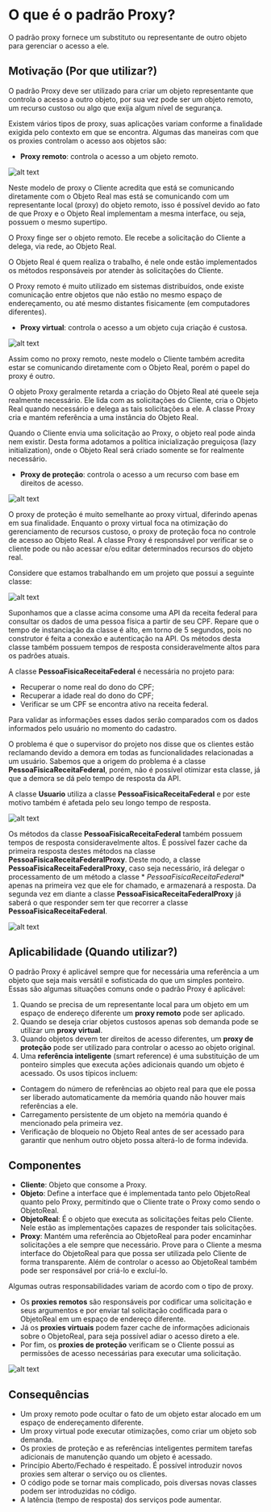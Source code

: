 # O que é o padrão Proxy?

O padrão proxy fornece um substituto ou representante de outro objeto para gerenciar o acesso a ele.

## Motivação (Por que utilizar?)

O padrão Proxy deve ser utilizado para criar um objeto representante que controla o acesso a outro objeto, por sua vez
pode ser um objeto remoto, um recurso custoso ou algo que exija algum nível de segurança.

Existem vários tipos de proxy, suas aplicações variam conforme a finalidade exigida pelo contexto em que se encontra.
Algumas das maneiras com que os proxies controlam o acesso aos objetos são:

- **Proxy remoto**: controla o acesso a um objeto remoto.

![alt text](img/diagrama1.png)

Neste modelo de proxy o Cliente acredita que está se comunicando diretamente com o Objeto Real mas está se comunicando
com um representante local (proxy) do objeto remoto, isso é possível devido ao fato de que Proxy e o Objeto Real
implementam a mesma interface, ou seja, possuem o mesmo supertipo.

O Proxy finge ser o objeto remoto. Ele recebe a solicitação do Cliente a delega, via rede, ao Objeto Real.

O Objeto Real é quem realiza o trabalho, é nele onde estão implementados os métodos responsáveis por atender às
solicitações do Cliente.

O Proxy remoto é muito utilizado em sistemas distribuídos, onde
existe comunicação entre objetos que não estão no mesmo espaço de
endereçamento, ou até mesmo distantes fisicamente (em computadores
diferentes).

- **Proxy virtual**: controla o acesso a um objeto cuja criação é custosa.

![alt text](img/diagrama2.png)

Assim como no proxy remoto, neste modelo o Cliente também acredita estar se comunicando diretamente com o Objeto Real,
porém o papel do proxy é outro.

O objeto Proxy geralmente retarda a criação do Objeto Real até queele seja realmente necessário. Ele lida com as
solicitações do Cliente, cria o Objeto Real quando necessário e delega as tais solicitações a ele. A classe Proxy cria e
mantém referência a uma instância do Objeto Real.

Quando o Cliente envia uma solicitação ao Proxy, o objeto real pode ainda nem existir. Desta forma adotamos a política
inicialização preguiçosa (lazy initialization), onde o Objeto Real será criado somente se for realmente necessário.

- **Proxy de proteção**: controla o acesso a um recurso com base em direitos de acesso.

![alt text](img/diagrama3.png)

O proxy de proteção é muito semelhante ao proxy virtual, diferindo apenas em sua finalidade. Enquanto o proxy virtual
foca na otimização do gerenciamento de recursos custoso, o proxy de proteção foca no controle de acesso ao Objeto Real.
A classe Proxy é responsável por verificar se o cliente pode ou não acessar e/ou editar determinados recursos do objeto
real.

Considere que estamos trabalhando em um projeto que possui a seguinte classe:

![alt text](img/classe.png)

Suponhamos que a classe acima consome uma API da receita federal para consultar os dados de uma pessoa física a partir
de seu CPF. Repare que o tempo de instanciação da classe é alto, em torno de 5 segundos, pois no construtor é feita a
conexão e autenticação na API. Os métodos desta classe também possuem tempos de resposta consideravelmente altos para os
padrões atuais.

A classe **PessoaFisicaReceitaFederal** é necessária no projeto para:

- Recuperar o nome real do dono do CPF;
- Recuperar a idade real do dono do CPF;
- Verificar se um CPF se encontra ativo na receita federal.

Para validar as informações esses dados serão comparados com os dados informados pelo usuário no momento do cadastro.

O problema é que o supervisor do projeto nos disse que os clientes estão reclamando devido a demora em todas as
funcionalidades relacionadas a um usuário. Sabemos que a origem do problema é a classe **PessoaFisicaReceitaFederal**,
porém, não é possível otimizar esta classe, já que a demora se dá pelo tempo de resposta da API.

A classe **Usuario** utiliza a classe **PessoaFisicaReceitaFederal** e por este motivo também é afetada pelo seu longo
tempo de resposta.

![alt text](img/classe2.png)

Os métodos da classe **PessoaFisicaReceitaFederal** também possuem tempos de resposta consideravelmente altos. É
possível fazer cache da primeira resposta destes métodos na classe **PessoaFisicaReceitaFederalProxy**. Deste modo, a
classe **PessoaFisicaReceitaFederalProxy**, caso seja necessário, irá delegar o processamento de um método a classe *
*PessoaFisicaReceitaFederal** apenas na primeira vez que ele for chamado, e armazenará a resposta. Da segunda vez em
diante a classe **PessoaFisicaReceitaFederalProxy** já saberá o que responder sem ter que recorrer a classe
**PessoaFisicaReceitaFederal**.

![alt text](img/diagrama4.png)

## Aplicabilidade (Quando utilizar?)

O padrão Proxy é aplicável sempre que for necessária uma referência a um objeto que seja mais versátil e sofisticada do
que um simples ponteiro. Essas são algumas situações comuns onde o padrão Proxy é aplicável:

1. Quando se precisa de um representante local para um objeto em um espaço de endereço diferente um **proxy remoto**
   pode ser aplicado.
2. Quando se deseja criar objetos custosos apenas sob demanda pode se utilizar um **proxy virtual**.
3. Quando objetos devem ter direitos de acesso diferentes, um **proxy de proteção** pode ser utilizado para controlar o
   acesso ao objeto original.
4. Uma **referência inteligente** (smart reference) é uma substituição de um ponteiro simples que executa ações
   adicionais quando um objeto é acessado. Os usos típicos incluem:

- Contagem do número de referências ao objeto real para que ele possa ser liberado automaticamente da memória quando não
  houver mais referências a ele.
- Carregamento persistente de um objeto na memória quando é mencionado pela primeira vez.
- Verificação de bloqueio no Objeto Real antes de ser acessado para garantir que nenhum outro objeto possa alterá-lo de
  forma indevida.

## Componentes

- **Cliente**: Objeto que consome a Proxy.
- **Objeto**: Define a interface que é implementada tanto pelo ObjetoReal quanto pelo Proxy, permitindo que o Cliente
  trate o Proxy como sendo o ObjetoReal.
- **ObjetoReal**: É o objeto que executa as solicitações feitas pelo Cliente. Nele estão as implementações capazes de
  responder tais solicitações.
- **Proxy**: Mantém uma referência ao ObjetoReal para poder encaminhar solicitações a ele sempre que necessário. Prove
  para o Cliente a mesma interface do ObjetoReal para que possa ser utilizada pelo Cliente de forma transparente. Além
  de controlar o acesso ao ObjetoReal também pode ser responsável por criá-lo e excluí-lo.

Algumas outras responsabilidades variam de acordo com o tipo de proxy.

- Os **proxies remotos** são responsáveis por codificar uma solicitação e seus argumentos e por enviar tal solicitação
  codificada para o ObjetoReal em um espaço de endereço diferente.
- Já os **proxies virtuais** podem fazer cache de informações adicionais sobre o ObjetoReal, para seja possível adiar o
  acesso direto a ele.
- Por fim, os **proxies de proteção** verificam se o Cliente possui as permissões de acesso necessárias para executar
  uma solicitação.

![alt text](img/diagrama5.png)

## Consequências

- Um proxy remoto pode ocultar o fato de um objeto estar alocado em um espaço de endereçamento diferente.
- Um proxy virtual pode executar otimizações, como criar um objeto sob demanda.
- Os proxies de proteção e as referências inteligentes permitem tarefas adicionais de manutenção quando um objeto é
  acessado.
- Princípio Aberto/Fechado é respeitado. É possível introduzir novos proxies sem alterar o serviço ou os clientes.
- O código pode se tornar mais complicado, pois diversas novas classes podem ser introduzidas no código.
- A latência (tempo de resposta) dos serviços pode aumentar.
